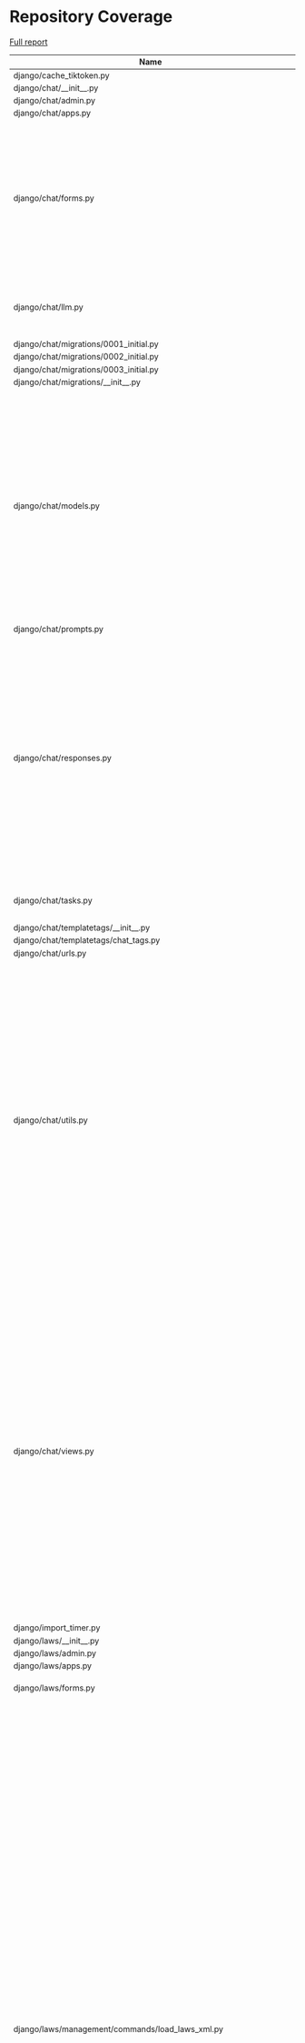# Repository Coverage

[Full report](https://htmlpreview.github.io/?https://github.com/justicecanada/otto/blob/python-coverage-comment-action-data/htmlcov/index.html)

| Name                                                                  |    Stmts |     Miss |   Cover |   Missing |
|---------------------------------------------------------------------- | -------: | -------: | ------: | --------: |
| django/cache\_tiktoken.py                                             |        8 |        8 |      0% |      1-17 |
| django/chat/\_\_init\_\_.py                                           |        0 |        0 |    100% |           |
| django/chat/admin.py                                                  |        1 |        1 |      0% |         1 |
| django/chat/apps.py                                                   |        4 |        0 |    100% |           |
| django/chat/forms.py                                                  |      163 |       22 |     87% |43, 51, 108, 141-150, 158-172, 191, 206, 210-215, 224, 395, 397-399, 479-481 |
| django/chat/llm.py                                                    |      101 |       13 |     87% |71, 90-92, 98-100, 124-130, 252 |
| django/chat/migrations/0001\_initial.py                               |        6 |        0 |    100% |           |
| django/chat/migrations/0002\_initial.py                               |        6 |        0 |    100% |           |
| django/chat/migrations/0003\_initial.py                               |        7 |        0 |    100% |           |
| django/chat/migrations/\_\_init\_\_.py                                |        0 |        0 |    100% |           |
| django/chat/models.py                                                 |      326 |       32 |     90% |31, 80, 225-228, 233-239, 247, 367, 384-385, 389-393, 400, 405, 411-412, 415, 443, 459, 521, 525-527, 550, 588, 598 |
| django/chat/prompts.py                                                |        5 |        0 |    100% |           |
| django/chat/responses.py                                              |      306 |       87 |     72% |74, 112, 210, 264, 270-290, 358-359, 364-397, 400-430, 472, 478-488, 538, 584-618, 624-628, 687, 714, 718, 759-760 |
| django/chat/tasks.py                                                  |       71 |       16 |     77% |22-30, 92-93, 96-101 |
| django/chat/templatetags/\_\_init\_\_.py                              |        0 |        0 |    100% |           |
| django/chat/templatetags/chat\_tags.py                                |        5 |        0 |    100% |           |
| django/chat/urls.py                                                   |        6 |        0 |    100% |           |
| django/chat/utils.py                                                  |      327 |       56 |     83% |121, 133-134, 146-150, 194, 213, 215-216, 228-244, 252-253, 260-261, 296-312, 343-345, 360-362, 384, 456, 458, 475, 529-536, 544, 561-565, 601-611, 618 |
| django/chat/views.py                                                  |      438 |       63 |     86% |87-89, 122, 147-149, 152-154, 178, 195-202, 208, 303-307, 393, 413-433, 459-461, 513, 516, 582, 595, 630-631, 684-692, 770-786, 796-797, 806-809, 847-856, 862-867 |
| django/import\_timer.py                                               |        6 |        6 |      0% |       1-8 |
| django/laws/\_\_init\_\_.py                                           |        0 |        0 |    100% |           |
| django/laws/admin.py                                                  |        1 |        1 |      0% |         1 |
| django/laws/apps.py                                                   |        4 |        0 |    100% |           |
| django/laws/forms.py                                                  |       54 |        6 |     89% |24-29, 38, 52-57, 66 |
| django/laws/management/commands/load\_laws\_xml.py                    |      463 |      121 |     74% |29, 33-62, 77, 88-90, 106-109, 119-123, 151, 180, 241, 259, 261, 263, 282, 285, 287, 302-303, 305-306, 403-406, 416-434, 460-464, 476, 502, 554-555, 596-598, 714-720, 738-739, 741, 749, 789, 791, 809-812, 850-852, 855-857, 886-888, 890-892, 894-896, 898-900, 953-955, 972-974, 992-998, 1046-1057, 1062, 1075-1076, 1101-1107 |
| django/laws/migrations/0001\_initial.py                               |        5 |        0 |    100% |           |
| django/laws/migrations/\_\_init\_\_.py                                |        0 |        0 |    100% |           |
| django/laws/models.py                                                 |      104 |       22 |     79% |42-46, 90, 115-118, 152, 156-164, 168-169 |
| django/laws/prompts.py                                                |        2 |        0 |    100% |           |
| django/laws/translation.py                                            |        5 |        0 |    100% |           |
| django/laws/urls.py                                                   |        4 |        0 |    100% |           |
| django/laws/utils.py                                                  |       71 |       11 |     85% |37, 62-67, 78, 94-96 |
| django/laws/views.py                                                  |      216 |       29 |     87% |71, 75, 92, 105, 122, 152-159, 169, 204, 221, 243, 286, 288, 293-295, 307, 311, 337, 345, 353, 362, 366, 373-378, 441-449 |
| django/librarian/\_\_init\_\_.py                                      |        0 |        0 |    100% |           |
| django/librarian/admin.py                                             |        5 |        5 |      0% |       1-7 |
| django/librarian/apps.py                                              |        4 |        0 |    100% |           |
| django/librarian/forms.py                                             |      101 |        5 |     95% |125-126, 211, 215, 229 |
| django/librarian/migrations/0001\_initial.py                          |        7 |        0 |    100% |           |
| django/librarian/migrations/0002\_initial.py                          |        7 |        0 |    100% |           |
| django/librarian/migrations/\_\_init\_\_.py                           |        0 |        0 |    100% |           |
| django/librarian/models.py                                            |      329 |       45 |     86% |53-55, 123, 125, 133, 135, 137, 147, 168-170, 188, 192, 246, 296, 308-309, 314, 409-418, 433, 461-463, 473-474, 480, 496, 522-523, 533-534, 544-545, 558-559 |
| django/librarian/tasks.py                                             |      113 |       39 |     65% |42-75, 82, 92, 105, 115, 135, 157-159, 170-173, 192-193 |
| django/librarian/translation.py                                       |        8 |        0 |    100% |           |
| django/librarian/urls.py                                              |        4 |        0 |    100% |           |
| django/librarian/utils/markdown\_splitter.py                          |      183 |       10 |     95% |72, 75-77, 88, 123, 137, 260, 270, 277 |
| django/librarian/utils/process\_engine.py                             |      441 |       57 |     87% |44-46, 51, 147, 152, 162-163, 167, 173, 176, 183, 185, 187, 189, 195, 197, 199, 246, 259, 271-272, 285-294, 296-298, 343-349, 386, 410, 426-428, 477-481, 487-491, 495, 543-544, 578, 665, 687 |
| django/librarian/views.py                                             |      304 |       38 |     88% |71-92, 98, 126-148, 181, 241-242, 247, 311-312, 331, 338-340, 458, 463 |
| django/manage.py                                                      |       11 |       11 |      0% |      3-23 |
| django/otto/\_\_init\_\_.py                                           |        2 |        0 |    100% |           |
| django/otto/admin.py                                                  |        0 |        0 |    100% |           |
| django/otto/asgi.py                                                   |        8 |        8 |      0% |     10-24 |
| django/otto/celery.py                                                 |       16 |        1 |     94% |        78 |
| django/otto/context\_processors.py                                    |       11 |        4 |     64% |     10-14 |
| django/otto/forms.py                                                  |       68 |        4 |     94% |72, 74, 202-203 |
| django/otto/management/commands/delete\_empty\_chats.py               |       19 |        1 |     95% |        29 |
| django/otto/management/commands/delete\_old\_chats.py                 |       21 |        2 |     90% |    32, 36 |
| django/otto/management/commands/delete\_text\_extractor\_files.py     |       18 |        0 |    100% |           |
| django/otto/management/commands/delete\_translation\_files.py         |       27 |        0 |    100% |           |
| django/otto/management/commands/delete\_unused\_libraries.py          |       21 |        2 |     90% |    32, 36 |
| django/otto/management/commands/reset\_app\_data.py                   |      120 |       18 |     85% |68-73, 88, 105-110, 130-135, 149-150, 155-158, 173-178, 189 |
| django/otto/management/commands/test\_laws\_query.py                  |       52 |       38 |     27% |18-121, 128-135 |
| django/otto/management/commands/update\_exchange\_rate.py             |       19 |        0 |    100% |           |
| django/otto/management/commands/warn\_libraries\_pending\_deletion.py |       26 |        3 |     88% |     29-33 |
| django/otto/migrations/0001\_initial.py                               |        8 |        0 |    100% |           |
| django/otto/migrations/\_\_init\_\_.py                                |        0 |        0 |    100% |           |
| django/otto/models.py                                                 |      276 |       30 |     89% |26-28, 76-79, 112, 116-119, 154, 193, 196, 212, 233, 251, 368, 371, 423, 429, 453, 457, 461, 465, 511-512, 526, 530, 534, 555 |
| django/otto/rules.py                                                  |      158 |       18 |     89% |26, 42, 49, 51, 101-103, 108-110, 115-117, 146, 212-214, 250 |
| django/otto/secure\_models.py                                         |      248 |       91 |     63% |21-22, 61, 86-100, 129-130, 135-136, 149-154, 183-224, 248, 268-269, 307, 337, 350, 359, 378, 393, 398, 403, 409-415, 418, 423, 437, 442, 447, 454-482, 485-486, 491-498, 501-502, 508-522, 536-537, 542-552, 557-558, 561-562 |
| django/otto/settings.py                                               |      163 |       23 |     86% |38-41, 51-52, 220-229, 299, 312, 369-376, 408, 498-499 |
| django/otto/tasks.py                                                  |       43 |        7 |     84% |11, 16, 38, 58, 71-73 |
| django/otto/templatetags/\_\_init\_\_.py                              |        0 |        0 |    100% |           |
| django/otto/templatetags/filters.py                                   |       10 |        1 |     90% |         8 |
| django/otto/templatetags/tags.py                                      |       10 |        1 |     90% |        18 |
| django/otto/translation.py                                            |       17 |        0 |    100% |           |
| django/otto/urls.py                                                   |       13 |        2 |     85% |   95, 100 |
| django/otto/utils/auth.py                                             |       36 |        6 |     83% |     18-32 |
| django/otto/utils/common.py                                           |       57 |        1 |     98% |        94 |
| django/otto/utils/decorators.py                                       |       62 |        4 |     94% |24-25, 65, 87 |
| django/otto/utils/logging.py                                          |       15 |        0 |    100% |           |
| django/otto/utils/middleware.py                                       |       17 |        1 |     94% |        23 |
| django/otto/views.py                                                  |      542 |      111 |     80% |59, 64, 69-83, 123, 133-143, 157, 278, 379, 431-434, 450-451, 475, 485-488, 517-527, 539-544, 547, 556, 558-561, 563-564, 566-569, 592, 600, 609, 625-636, 742-743, 774, 776, 778, 792, 794, 801-802, 805-808, 818-824, 834, 836, 838, 843-863, 902, 911-920, 1008, 1039, 1072-1095 |
| django/otto/wsgi.py                                                   |        4 |        4 |      0% |     10-16 |
| django/postgres\_wrapper/\_\_init\_\_.py                              |        0 |        0 |    100% |           |
| django/postgres\_wrapper/base.py                                      |        6 |        0 |    100% |           |
| django/tests/\_\_init\_\_.py                                          |        0 |        0 |    100% |           |
| django/tests/chat/test\_answer\_sources.py                            |       38 |        0 |    100% |           |
| django/tests/chat/test\_chat\_models.py                               |       36 |        1 |     97% |        48 |
| django/tests/chat/test\_chat\_options.py                              |      121 |        2 |     98% |   182-183 |
| django/tests/chat/test\_chat\_procs.py                                |      209 |        0 |    100% |           |
| django/tests/chat/test\_chat\_readonly.py                             |       33 |        0 |    100% |           |
| django/tests/chat/test\_chat\_translate.py                            |       37 |        0 |    100% |           |
| django/tests/chat/test\_chat\_views.py                                |      653 |       12 |     98% |31, 581-599 |
| django/tests/conftest.py                                              |      170 |        5 |     97% |36, 210, 240-244 |
| django/tests/laws/conftest.py                                         |        9 |        0 |    100% |           |
| django/tests/laws/test\_laws\_utils.py                                |       45 |        0 |    100% |           |
| django/tests/laws/test\_laws\_views.py                                |       48 |        0 |    100% |           |
| django/tests/librarian/test\_document\_loading.py                     |      179 |        0 |    100% |           |
| django/tests/librarian/test\_librarian.py                             |      277 |        0 |    100% |           |
| django/tests/librarian/test\_markdown\_splitter.py                    |      282 |        0 |    100% |           |
| django/tests/otto/test\_budget.py                                     |       37 |        0 |    100% |           |
| django/tests/otto/test\_cleanup.py                                    |      306 |        0 |    100% |           |
| django/tests/otto/test\_commands\_delete\_translation\_files.py       |       36 |        0 |    100% |           |
| django/tests/otto/test\_exchange\_rate\_update.py                     |       11 |        0 |    100% |           |
| django/tests/otto/test\_feedback\_dashboard.py                        |      109 |        0 |    100% |           |
| django/tests/otto/test\_load\_test.py                                 |       64 |        0 |    100% |           |
| django/tests/otto/test\_manage\_users.py                              |      130 |        0 |    100% |           |
| django/tests/otto/test\_otto\_forms.py                                |       11 |        0 |    100% |           |
| django/tests/otto/test\_otto\_models.py                               |       37 |        0 |    100% |           |
| django/tests/otto/test\_otto\_views.py                                |       63 |        0 |    100% |           |
| django/tests/otto/test\_utils\_common.py                              |       13 |        0 |    100% |           |
| django/tests/otto/test\_utils\_middleware.py                          |       35 |        0 |    100% |           |
| django/tests/settings.py                                              |        0 |        0 |    100% |           |
| django/tests/template\_wizard/test\_template\_wizard\_views.py        |       19 |        0 |    100% |           |
| django/tests/text\_extractor/test\_tasks.py                           |       39 |        0 |    100% |           |
| django/tests/text\_extractor/test\_utils.py                           |      106 |        0 |    100% |           |
| django/tests/text\_extractor/test\_views.py                           |       95 |        2 |     98% |  150, 161 |
| django/text\_extractor/\_\_init\_\_.py                                |        0 |        0 |    100% |           |
| django/text\_extractor/admin.py                                       |        1 |        1 |      0% |         1 |
| django/text\_extractor/apps.py                                        |       11 |        1 |     91% |        21 |
| django/text\_extractor/migrations/0001\_initial.py                    |        6 |        0 |    100% |           |
| django/text\_extractor/migrations/\_\_init\_\_.py                     |        0 |        0 |    100% |           |
| django/text\_extractor/models.py                                      |       17 |        1 |     94% |        28 |
| django/text\_extractor/tasks.py                                       |       18 |        2 |     89% |     34-35 |
| django/text\_extractor/urls.py                                        |        4 |        0 |    100% |           |
| django/text\_extractor/utils.py                                       |      211 |       42 |     80% |57-80, 115-116, 164-166, 184, 295-297, 351-355, 362-363, 369, 375-379 |
| django/text\_extractor/views.py                                       |      108 |       21 |     81% |41, 59-74, 84, 98-106, 119-125, 142, 146, 163, 173, 193-194 |
|                                                             **TOTAL** | **9969** | **1175** | **88%** |           |


## Setup coverage badge

Below are examples of the badges you can use in your main branch `README` file.

### Direct image

[![Coverage badge](https://raw.githubusercontent.com/justicecanada/otto/python-coverage-comment-action-data/badge.svg)](https://htmlpreview.github.io/?https://github.com/justicecanada/otto/blob/python-coverage-comment-action-data/htmlcov/index.html)

This is the one to use if your repository is private or if you don't want to customize anything.

### [Shields.io](https://shields.io) Json Endpoint

[![Coverage badge](https://img.shields.io/endpoint?url=https://raw.githubusercontent.com/justicecanada/otto/python-coverage-comment-action-data/endpoint.json)](https://htmlpreview.github.io/?https://github.com/justicecanada/otto/blob/python-coverage-comment-action-data/htmlcov/index.html)

Using this one will allow you to [customize](https://shields.io/endpoint) the look of your badge.
It won't work with private repositories. It won't be refreshed more than once per five minutes.

### [Shields.io](https://shields.io) Dynamic Badge

[![Coverage badge](https://img.shields.io/badge/dynamic/json?color=brightgreen&label=coverage&query=%24.message&url=https%3A%2F%2Fraw.githubusercontent.com%2Fjusticecanada%2Fotto%2Fpython-coverage-comment-action-data%2Fendpoint.json)](https://htmlpreview.github.io/?https://github.com/justicecanada/otto/blob/python-coverage-comment-action-data/htmlcov/index.html)

This one will always be the same color. It won't work for private repos. I'm not even sure why we included it.

## What is that?

This branch is part of the
[python-coverage-comment-action](https://github.com/marketplace/actions/python-coverage-comment)
GitHub Action. All the files in this branch are automatically generated and may be
overwritten at any moment.
